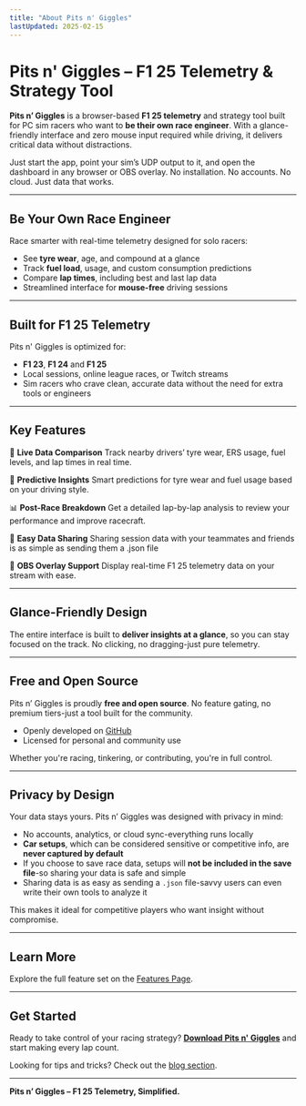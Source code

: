 ```yaml
---
title: "About Pits n' Giggles"
lastUpdated: 2025-02-15
---
```


# Pits n' Giggles – F1 25 Telemetry & Strategy Tool

**Pits n’ Giggles** is a browser-based **F1 25 telemetry** and strategy tool built for PC sim racers who want to **be their own race engineer**. With a glance-friendly interface and zero mouse input required while driving, it delivers critical data without distractions.

Just start the app, point your sim’s UDP output to it, and open the dashboard in any browser or OBS overlay. No installation. No accounts. No cloud. Just data that works.

---

## Be Your Own Race Engineer

Race smarter with real-time telemetry designed for solo racers:
- See **tyre wear**, age, and compound at a glance
- Track **fuel load**, usage, and custom consumption predictions
- Compare **lap times**, including best and last lap data
- Streamlined interface for **mouse-free** driving sessions

---

## Built for F1 25 Telemetry

Pits n' Giggles is optimized for:
- **F1 23**, **F1 24** and **F1 25**
- Local sessions, online league races, or Twitch streams
- Sim racers who crave clean, accurate data without the need for extra tools or engineers

---

## Key Features

🔧 **Live Data Comparison**
Track nearby drivers’ tyre wear, ERS usage, fuel levels, and lap times in real time.

🧠 **Predictive Insights**
Smart predictions for tyre wear and fuel usage based on your driving style.

📊 **Post-Race Breakdown**
Get a detailed lap-by-lap analysis to review your performance and improve racecraft.

🔄 **Easy Data Sharing**
Sharing session data with your teammates and friends is as simple as sending them a .json file


🎥 **OBS Overlay Support**
Display real-time F1 25 telemetry data on your stream with ease.

---

## Glance-Friendly Design

The entire interface is built to **deliver insights at a glance**, so you can stay focused on the track. No clicking, no dragging-just pure telemetry.

---

## Free and Open Source

Pits n’ Giggles is proudly **free and open source**. No feature gating, no premium tiers-just a tool built for the community.

- Openly developed on [GitHub](https://github.com/ashwin-nat/pits-n-giggles)
- Licensed for personal and community use

Whether you're racing, tinkering, or contributing, you're in full control.

---

## Privacy by Design

Your data stays yours. Pits n’ Giggles was designed with privacy in mind:

- No accounts, analytics, or cloud sync-everything runs locally
- **Car setups**, which can be considered sensitive or competitive info, are **never captured by default**
- If you choose to save race data, setups will **not be included in the save file**-so sharing your data is safe and simple
- Sharing data is as easy as sending a `.json` file-savvy users can even write their own tools to analyze it

This makes it ideal for competitive players who want insight without compromise.

---

## Learn More

Explore the full feature set on the [Features Page](/features).

---

## Get Started

Ready to take control of your racing strategy?
[**Download Pits n' Giggles**](/releases) and start making every lap count.

Looking for tips and tricks? Check out the [blog section](/blog).

---

**Pits n’ Giggles – F1 25 Telemetry, Simplified.**
